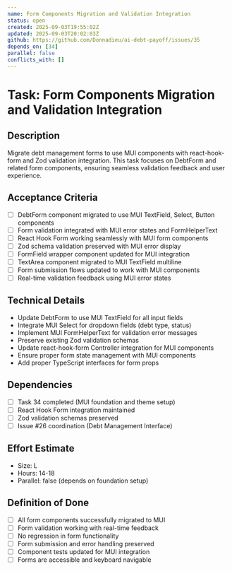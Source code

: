 ```yaml
---
name: Form Components Migration and Validation Integration
status: open
created: 2025-09-03T19:55:02Z
updated: 2025-09-03T20:02:03Z
github: https://github.com/Donnadieu/ai-debt-payoff/issues/35
depends_on: [34]
parallel: false
conflicts_with: []
---
```


# Task: Form Components Migration and Validation Integration

## Description
Migrate debt management forms to use MUI components with react-hook-form and Zod validation integration. This task focuses on DebtForm and related form components, ensuring seamless validation feedback and user experience.

## Acceptance Criteria
- [ ] DebtForm component migrated to use MUI TextField, Select, Button components
- [ ] Form validation integrated with MUI error states and FormHelperText
- [ ] React Hook Form working seamlessly with MUI form components
- [ ] Zod schema validation preserved with MUI error display
- [ ] FormField wrapper component updated for MUI integration
- [ ] TextArea component migrated to MUI TextField multiline
- [ ] Form submission flows updated to work with MUI components
- [ ] Real-time validation feedback using MUI error states

## Technical Details
- Update DebtForm to use MUI TextField for all input fields
- Integrate MUI Select for dropdown fields (debt type, status)
- Implement MUI FormHelperText for validation error messages
- Preserve existing Zod validation schemas
- Update react-hook-form Controller integration for MUI components
- Ensure proper form state management with MUI components
- Add proper TypeScript interfaces for form props

## Dependencies
- [ ] Task 34 completed (MUI foundation and theme setup)
- [ ] React Hook Form integration maintained
- [ ] Zod validation schemas preserved
- [ ] Issue #26 coordination (Debt Management Interface)

## Effort Estimate
- Size: L
- Hours: 14-18
- Parallel: false (depends on foundation setup)

## Definition of Done
- [ ] All form components successfully migrated to MUI
- [ ] Form validation working with real-time feedback
- [ ] No regression in form functionality
- [ ] Form submission and error handling preserved
- [ ] Component tests updated for MUI integration
- [ ] Forms are accessible and keyboard navigable

